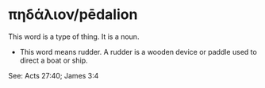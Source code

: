 # πηδάλιον/pēdalion
This word is a type of thing. It is a noun.
* This word means rudder. A rudder is a wooden device or paddle used to direct a boat or ship.

See: Acts 27:40; James 3:4
